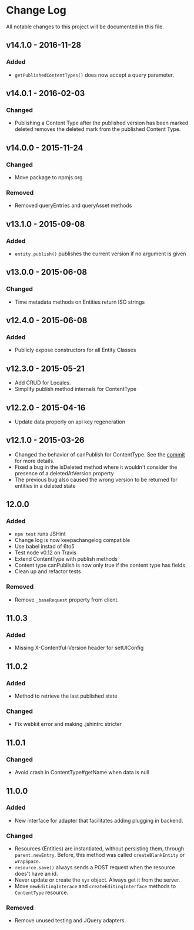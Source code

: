 # Change Log
All notable changes to this project will be documented in this file.

## v14.1.0 - 2016-11-28
### Added
- `getPublishedContentTypes()` does now accept a query parameter.

## v14.0.1 - 2016-02-03
### Changed
- Publishing a Content Type after the published version has been marked deleted
  removes the deleted mark from the published Content Type.

## v14.0.0 - 2015-11-24
### Changed
- Move package to npmjs.org

### Removed
- Removed queryEntries and queryAsset methods

## v13.1.0 - 2015-09-08
### Added
- `entity.publish()` publishes the current version if no argument is
  given

## v13.0.0 - 2015-06-08
### Changed
- Time metadata methods on Entities return ISO strings

## v12.4.0 - 2015-06-08
### Added
- Publicly expose constructors for all Entity Classes

## v12.3.0 - 2015-05-21
- Add CRUD for Locales.
- Simplify publish method internals for ContentType

## v12.2.0 - 2015-04-16
- Update data properly on api key regeneration

## v12.1.0 - 2015-03-26
- Changed the behavior of canPublish for ContentType. See the [commit](https://github.com/contentful/client/commit/0b60f27f257d8a0a04c89c3d29a77dc93730915d) for more details.
- Fixed a bug in the isDeleted method where it wouldn't consider the
  presence of a deletedAtVersion property
- The previous bug also caused the wrong version to be returned for
  entities in a deleted state

## 12.0.0
### Added
- `npm test` runs JSHint
- Change log is now keepachangelog compatible
- Use babel instad of 6to5
- Test node v0.12 on Travis
- Extend ContentType with publish methods
- Content type canPublish is now only true if the content type has fields
- Clean up and refactor tests

### Removed
- Remove `_baseRequest` property from client.

## 11.0.3
### Added
- Missing X-Contentful-Version header for setUIConfig

## 11.0.2
### Added
- Method to retrieve the last published state

### Changed
- Fix webkit error and making .jshintrc stricter

## 11.0.1
### Changed
- Avoid crash in ContentType#getName when data is null

## 11.0.0
### Added
- New interface for adapter that facilitates adding plugging in
  backend.

### Changed
- Resources (Entities) are instantiated, without persisting them,
  through `parent.newEntry`. Before, this method was called
  `createBlankEntity` or `wrapSpace`.
- `resource.save()` always sends a POST request when the resource
  does't have an id.
- Never update or create the `sys` object. Always get it from the
  server.
- Move `newEditingInterace` and `createEditingInterface` methods to
  `ContentType` resource.

### Removed
- Remove unused testing and JQuery adapters.
